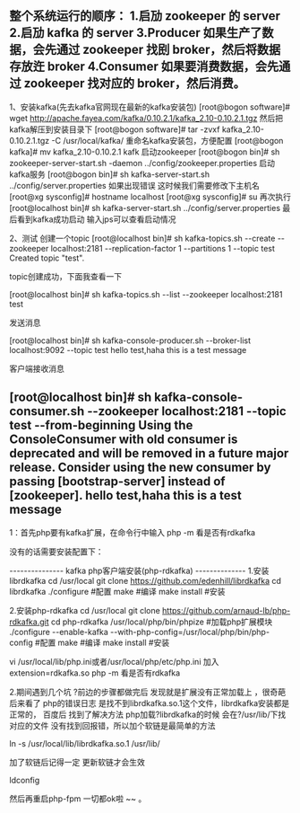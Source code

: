 ﻿整个系统运行的顺序：
1.启劢 zookeeper 的 server
2.启劢 kafka 的 server
3.Producer 如果生产了数据，会先通过 zookeeper 找刡 broker，然后将数据存放迕 broker
4.Consumer 如果要消费数据，会先通过 zookeeper 找对应的 broker，然后消费。
--------------------- 

1、安装kafka(先去kafka官网现在最新的kafka安装包)
	[root@bogon software]# wget http://apache.fayea.com/kafka/0.10.2.1/kafka_2.10-0.10.2.1.tgz
	然后把kafka解压到安装目录下
	[root@bogon software]# tar -zvxf kafka_2.10-0.10.2.1.tgz -C /usr/local/kafka/
	重命名kafka安装包，方便配置
	[root@bogon kafka]# mv kafka_2.10-0.10.2.1 kafk
	启动zookeeper
	[root@bogon bin]# sh zookeeper-server-start.sh -daemon ../config/zookeeper.properties
	启动kafka服务
	[root@bogon bin]# sh kafka-server-start.sh ../config/server.properties
	如果出现错误
	这时候我们需要修改下主机名
	[root@xg sysconfig]# hostname localhost
	[root@xg sysconfig]# su
	再次执行
	[root@localhost bin]# sh kafka-server-start.sh ../config/server.properties
	最后看到kafka成功启动 
	输入jps可以查看启动情况

2、测试
创建一个topic
[root@localhost bin]# sh kafka-topics.sh --create --zookeeper localhost:2181 --replication-factor 1 --partitions 1 --topic test
Created topic "test".

topic创建成功，下面我查看一下

[root@localhost bin]# sh kafka-topics.sh --list --zookeeper localhost:2181 
test

发送消息

[root@localhost bin]# sh kafka-console-producer.sh --broker-list localhost:9092 --topic test
hello test,haha
this is a test message

客户端接收消息

[root@localhost bin]# sh kafka-console-consumer.sh --zookeeper localhost:2181 --topic test --from-beginning
Using the ConsoleConsumer with old consumer is deprecated and will be removed in a future major release. Consider using the new consumer by passing [bootstrap-server] instead of [zookeeper].
hello test,haha
this is a test message
-----------------------------------------------------------------------

1：首先php要有kafka扩展，在命令行中输入 php -m  看是否有rdkafka 

没有的话需要安装配置下：

--------------- kafka php客户端安装(php-rdkafka) --------------
1.安装 librdkafka
cd /usr/local
git clone https://github.com/edenhill/librdkafka
cd librdkafka
./configure		#配置
make  #编译
make install  #安装

2.安装php-rdkafka
cd /usr/local
git clone https://github.com/arnaud-lb/php-rdkafka.git
cd php-rdkafka
/usr/local/php/bin/phpize  #加载php扩展模块
./configure --enable-kafka --with-php-config=/usr/local/php/bin/php-config		#配置
make  #编译
make install  #安装

vi /usr/local/lib/php.ini或者/usr/local/php/etc/php.ini
加入 extension=rdkafka.so
php -m  看是否有rdkafka 




2.期间遇到几个坑 ?前边的步骤都做完后 发现就是扩展没有正常加载上 ，很奇葩 后来看了 php的错误日志 是找不到librdkafka.so.1这个文件，librdkafka安装都是正常的， 百度后 找到了解决方法
php加载?librdkafka的时候 会在?/usr/lib/下找对应的文件 没有找到回报错，所以加个软链是最简单的方法

ln -s /usr/local/lib/librdkafka.so.1 /usr/lib/

加了软链后记得一定 更新软链才会生效

ldconfig

然后再重启php-fpm 一切都ok啦 ~~ 。


